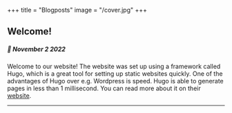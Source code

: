 +++
title = "Blogposts"
image = "/cover.jpg"
+++

## Welcome!
##### :date: **November 2 2022**
Welcome to our website! The website was set up using a framework called Hugo, which is a great tool for setting up static websites quickly. One of the advantages of Hugo over e.g. Wordpress is speed. Hugo is able to generate pages in less than 1 millisecond. You can read more about it on their [website](https://gohugo.io/).

---